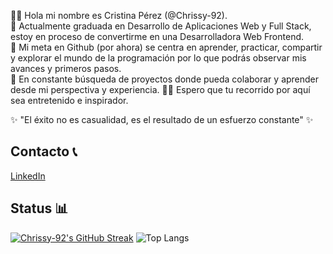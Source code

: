 👋🏻 Hola mi nombre es Cristina Pérez (@Chrissy-92). <br>
🌱 Actualmente graduada en Desarrollo de Aplicaciones Web y Full Stack, estoy en proceso de convertirme en una Desarrolladora Web Frontend. <br>
🎯 Mi meta en Github (por ahora) se centra en aprender, practicar, compartir y explorar el mundo de la programación por lo que podrás observar mis avances y primeros pasos. <br>
👀 En constante búsqueda de proyectos donde pueda colaborar y aprender desde mi perspectiva y experiencia.
✍🏻 Espero que tu recorrido por aquí sea entretenido e inspirador. <br>

✨ "El éxito no es casualidad, es el resultado de un esfuerzo constante" ✨

## Contacto 📞

[LinkedIn](https://www.linkedin.com/in/cristina-pérez-huerta)

## Status 📊
[![Chrissy-92's GitHub Streak](https://streak-stats.demolab.com/?Chrissy-92)](https://git.io/streak-stats)
![Top Langs](https://github-readme-stats.vercel.app/api/top-langs/?username=Chrissy-92&layout=compact&theme=dark)
